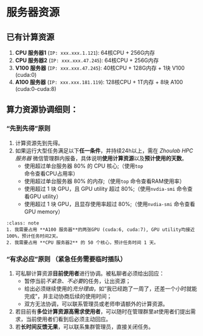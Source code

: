 # 服务器资源

## 已有计算资源

1. **CPU 服务器1** (`IP: xxx.xxx.1.121`): 64核CPU + 256G内存
1. **CPU 服务器2** (`IP: xxx.xxx.47.245`): 64核CPU + 256G内存
1. **V100 服务器** (`IP: xxx.xxx.47.245`): 40核CPU + 128G内存 + 1块 V100 (cuda:0)
1. **A100 服务器** (`IP: xxx.xxx.181.119`): 128核CPU + 1T内存 + 8块 A100 (cuda:0-cuda:8)

## **算力资源协调细则：**

### **“先到先得”原则**

1. 计算资源先到先得。
2. 如果运行大型任务满足以下**任一条件**，并持续24h以上，需在 *Zhoulab HPC 服务器* 微信管理群内报备，具体说明**使用计算资源**以及**预计使用的天数**。
    - 使用超过单台服务器 80% 的 CPU 核心;（使用`top` 命令查看CPU占用率）
    - 使用超过单台服务器 80% 的内存;（使用`top` 命令查看RAM使用率）
    - 使用超过 1 块 GPU，且 GPU utility 超过 80%;（使用`nvdia-smi` 命令查看GPU utility）
    - 使用超过 1 块 GPU，且显存使用率超过 80%;（使用`nvdia-smi` 命令查看GPU memory）
```{admonition} **报备例子**
:class: note
1. 我需要占用 **A100 服务器**的两张GPU (cuda:6, cuda:7), GPU utility均接近100%，预计任务时间2天。
2. 我需要占用 **CPU 服务器2** 的 50 个核心，预计任务时间 1 天。
```
### **“有求必应”原则** （紧急任务需要临时插队）

1. 可私聊计算资源**目前使用者**进行协调。被私聊者必须给出回应：
    - 暂停当前*不紧急、不必要*的任务，让出资源；
    - 给出必须继续使用的*充分理由*，如“我已经跑了一周了，还差一个小时就能完成”，并主动协商后续的使用时间；
    - 双方无法协调，可以联系管理员或老师申请额外的计算资源。
2. 若目前有**多位计算资源高需求使用者**，可以随时在管理群里at使用者们提出需求，当前使用者们看到后必须主动回应。
3. 若**长时间反馈无果**，可以联系集群管理员，直接关闭任务。